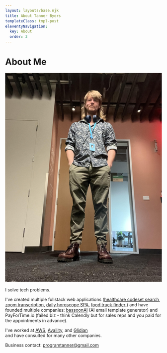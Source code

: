 ```yaml
---
layout: layouts/base.njk
title: About Tanner Byers
templateClass: tmpl-post
eleventyNavigation:
  key: About
  order: 3
---
```


# About Me
<p align="center">
<img width="600" src="/img/tanner.jpg"/>
</p>

I solve tech problems.

<p>I've created multiple fullstack web applications (<a href="https://github.com/tannerbyers/Ediapi">healthcare codeset search</a>, <a href="https://github.com/tannerbyers/Scribe-Backend">zoom transcription</a>, <a href="https://github.com/tannerbyers/Bewitching-Magic-PWA" >daily horoscope SPA</a>, <a href="https://github.com/tannerbyers/Food-Truck-Finder" >food truck finder </a>) and have founded multiple companies: <a target= "_blank" href="https://www.bassoonai.com">bassoonAI</a> (AI email template generator) and 
    <br/> PayForTime.io (failed biz - think Calendly but for sales reps and you paid for the appointments in advance).

I've worked at <a href="https://www.aws.com" target= "_blank">AWS</a>, <a target= "_blank" href="https://www.availity.com">Availity</a>, and <a href="https://www.glidian.com" target= "_blank">Glidian</a> <br/> and have consulted for many other companies.</p>

Business contact: <programtanner@gmail.com>

